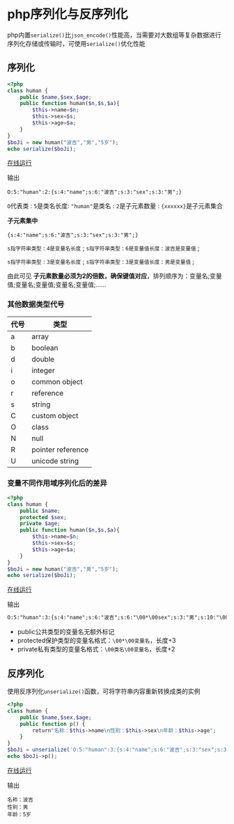 # php序列化与反序列化

php内置`serialize()`比`json_encode()`性能高，当需要对大数组等复杂数据进行序列化存储或传输时，可使用`serialize()`优化性能

## 序列化


```php
<?php
class human {
    public $name,$sex,$age;
    public function human($n,$s,$a){
        $this->name=$n;
        $this->sex=$s;
        $this->age=$a;
    }
}
$boJi = new human("波吉","男","5岁");
echo serialize($boJi);
```
[在线运行](https://www.dooccn.com/php7.4/#id/0394854bc744f5ce91253f57ed776a59)

输出

```
O:5:"human":2:{s:4:"name";s:6:"波吉";s:3:"sex";s:3:"男";}
```

`O`代表类 : `5`是类名长度: `"human"`是类名 : `2`是子元素数量 : `{xxxxxx}`是子元素集合


**子元素集中**

`{s:4:"name";s:6:"波吉";s:3:"sex";s:3:"男";}`

`s指字符串类型` : `4是变量名长度` ; `s指字符串类型` : `6是变量值长度` : `波吉是变量值` ;

`s指字符串类型` : `3是变量名长度` ; `s指字符串类型` : `3是变量值长度` : `男是变量值` ;

由此可见 **子元素数量必须为2的倍数，确保键值对应**，排列顺序为：变量名;变量值;变量名;变量值;变量名;变量值;......


### 其他数据类型代号

|代号|类型|
|---|---|
| a| array|
| b| boolean|
| d| double|
| i| integer|
| o| common object|
| r| reference|
| s| string|
| C| custom object|
| O| class|
| N| null|
| R| pointer reference|
| U| unicode string|

### 变量不同作用域序列化后的差异

```php
<?php
class human {
    public $name;
    protected $sex;
    private $age;
    public function human($n,$s,$a){
        $this->name=$n;
        $this->sex=$s;
        $this->age=$a;
    }
}
$boJi = new human("波吉","男","5岁");
echo serialize($boJi);
```
[在线运行](https://www.dooccn.com/php7.4/#id/2021cec512d154b3fd8210eb264988ac)

输出

```html
O:5:"human":3:{s:4:"name";s:6:"波吉";s:6:"\00*\00sex";s:3:"男";s:10:"\00human\00age";s:4:"5岁";}
```

- public公共类型的变量名无额外标记
- protected保护类型的变量名格式：`\00*\00变量名`，长度+3
- private私有类型的变量名格式：`\00类名\00变量名`，长度+2


## 反序列化

使用反序列化`unserialize()`函数，可将字符串内容重新转换成类的实例

```php
<?php
class human {
    public $name,$sex,$age;
    public function p() {
        return"名称：$this->name\n性别：$this->sex\n年龄：$this->age";
    }
}
$boJi = unserialize('O:5:"human":3:{s:4:"name";s:6:"波吉";s:3:"sex";s:3:"男";s:3:"age";s:4:"5岁";}');
echo $boJi->p();
```
[在线运行](https://www.dooccn.com/php7.4/#id/a56f345e20323daacbe6f5e1ae3415fc)

输出

```
名称：波吉
性别：男
年龄：5岁
```
